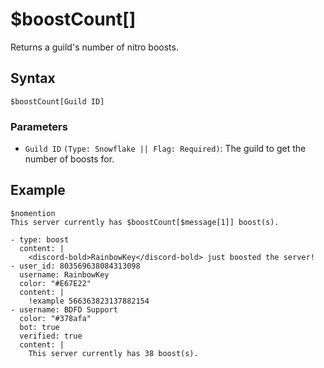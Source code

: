 # $boostCount[]
Returns a guild's number of nitro boosts.

## Syntax
```
$boostCount[Guild ID]
```

### Parameters
- `Guild ID` `(Type: Snowflake || Flag: Required)`: The guild to get the number of boosts for.

## Example
```
$nomention
This server currently has $boostCount[$message[1]] boost(s).
```

```discord yaml
- type: boost
  content: |
    <discord-bold>RainbowKey</discord-bold> just boosted the server!
- user_id: 803569638084313098
  username: RainbowKey
  color: "#E67E22"
  content: |
    !example 566363823137882154
- username: BDFD Support
  color: "#378afa"
  bot: true
  verified: true
  content: |
    This server currently has 38 boost(s).
```
